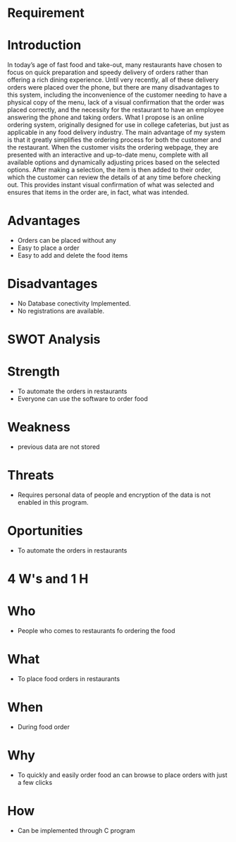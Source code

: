# Requirement 
# Introduction
In today’s age of fast food and take-out, many restaurants have chosen to focus on quick preparation and speedy delivery of orders rather than offering a rich dining experience. Until very recently, all of these delivery orders were placed over the phone, but there are many disadvantages to this system, including the inconvenience of the customer needing to have a physical copy of the menu, lack of a visual confirmation that the order was placed correctly, and the necessity for the restaurant to have an employee answering the phone and taking orders. What I propose is an online ordering system, originally designed for use in college cafeterias, but just as applicable in any food delivery industry. The main advantage of my system is that it greatly simplifies the ordering process for both the customer and the restaurant. When the customer visits the ordering webpage, they are presented with an interactive and up-to-date menu, complete with all available options and dynamically adjusting prices based on the selected options. After making a selection, the item is then added to their order, which the customer can review the details of at any time before checking out. This provides instant visual confirmation of what was selected and ensures that items in the order are, in fact, what was intended.

# Advantages
* Orders can be placed without any 
* Easy to place a order
* Easy to add and delete the food items

# Disadvantages
* No Database conectivity Implemented.
* No registrations are available.

# SWOT Analysis

# Strength
* To automate the orders in restaurants
* Everyone can use the software to order food 

# Weakness
* previous data are not stored

# Threats
* Requires personal data of people and encryption of the data is not enabled in this program.

# Oportunities
* To automate the orders in restaurants
 
# 4 W's and 1 H

# Who
* People who comes to restaurants fo ordering the food
# What
* To place food orders in restaurants
# When
* During food order
# Why
* To quickly and easily order food an can browse to place orders with just a few clicks

# How
* Can be implemented through C program








